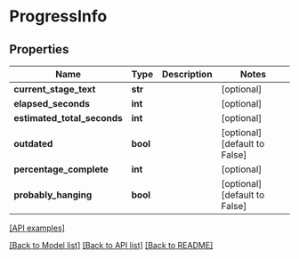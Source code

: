 # ProgressInfo

## Properties
Name | Type | Description | Notes
------------ | ------------- | ------------- | -------------
**current_stage_text** | **str** |  | [optional] 
**elapsed_seconds** | **int** |  | [optional] 
**estimated_total_seconds** | **int** |  | [optional] 
**outdated** | **bool** |  | [optional] [default to False]
**percentage_complete** | **int** |  | [optional] 
**probably_hanging** | **bool** |  | [optional] [default to False]

[[API examples]](http://devopshq.github.io/teamcity/teamcity_models/ProgressInfo.html)

[[Back to Model list]](../README.md#documentation-for-models) [[Back to API list]](../README.md#documentation-for-api-endpoints) [[Back to README]](../README.md)


